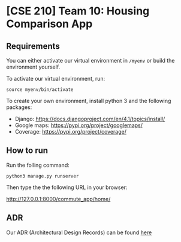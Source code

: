 # [CSE 210] Team 10: Housing Comparison App

## Requirements

You can either activate our virtual environment in `/myenv` or build the environment yourself.

To activate our virtual environment, run:

`source myenv/bin/activate`

To create your own environment, install python 3 and the following packages:
* Django: https://docs.djangoproject.com/en/4.1/topics/install/
* Google maps: https://pypi.org/project/googlemaps/
* Coverage: https://pypi.org/project/coverage/


## How to run

Run the folling command:

`python3 manage.py runserver`

Then type the the following URL in your browser:

http://127.0.0.1:8000/commute_app/home/

## ADR

Our ADR (Architectural Design Records) can be found [here](https://docs.google.com/document/d/1XqgHkWYLPa6fjG71FLrOt5PrwSdsD2y9Uk-InZ4Ey70/edit?usp=sharing)
